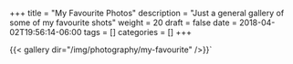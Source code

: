 +++
title = "My Favourite Photos"
description = "Just a general gallery of some of my favourite shots"
weight = 20
draft = false
date = 2018-04-02T19:56:14-06:00
tags = []
categories = []
+++

{{< gallery dir="/img/photography/my-favourite" />}}`
